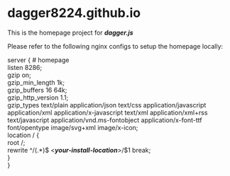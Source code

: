 # dagger8224.github.io
This is the homepage project for ***dagger.js***

Please refer to the following nginx configs to setup the homepage locally:

server { # homepage  
    listen 8286;  
    gzip on;  
    gzip_min_length 1k;  
    gzip_buffers 16 64k;  
    gzip_http_version 1.1;  
    gzip_types text/plain application/json text/css application/javascript application/xml application/x-javascript text/xml application/xml+rss text/javascript application/vnd.ms-fontobject application/x-font-ttf font/opentype image/svg+xml image/x-icon;  
    location / {  
        root /;  
        rewrite ^/(.*)$ <***your-install-location***>/$1 break;  
    }  
}
